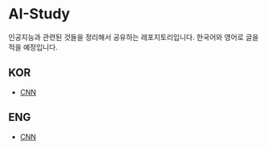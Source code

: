 # AI-Study

인공지능과 관련된 것들을 정리해서 공유하는 레포지토리입니다. 한국어와 영어로 글을 적을 예정입니다.


## KOR

- [CNN](https://github.com/gtg7784/AI-Study/blob/master/ko/CNN.md)

## ENG

 - [CNN](https://github.com/gtg7784/AI-Study/blob/master/en/CNN.md)